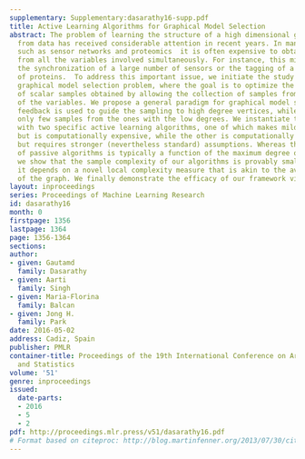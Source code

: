```yaml
---
supplementary: Supplementary:dasarathy16-supp.pdf
title: Active Learning Algorithms for Graphical Model Selection
abstract: The problem of learning the structure of a high dimensional graphical model
  from data has received considerable attention in recent years. In many applications
  such as sensor networks and proteomics  it is often expensive to obtain samples
  from all the variables involved simultaneously. For instance, this might involve
  the synchronization of a large number of sensors or the tagging of a large number
  of proteins.  To address this important issue, we initiate the study of a novel
  graphical model selection problem, where the goal is to optimize the total number
  of scalar samples obtained by allowing the collection of samples from only subsets
  of the variables. We propose a general paradigm for graphical model selection where
  feedback is used to guide the sampling to high degree vertices, while obtaining
  only few samples from the ones with the low degrees. We instantiate this framework
  with two specific active learning algorithms, one of which makes mild assumptions
  but is computationally expensive, while the other is computationally more efficient
  but requires stronger (nevertheless standard) assumptions. Whereas the sample complexity
  of passive algorithms is typically a function of the maximum degree of the graph,
  we show that the sample complexity of our algorithms is provably smaller and that
  it depends on a novel local complexity measure that is akin to the average degree
  of the graph. We finally demonstrate the efficacy of our framework via simulations.
layout: inproceedings
series: Proceedings of Machine Learning Research
id: dasarathy16
month: 0
firstpage: 1356
lastpage: 1364
page: 1356-1364
sections: 
author:
- given: Gautamd
  family: Dasarathy
- given: Aarti
  family: Singh
- given: Maria-Florina
  family: Balcan
- given: Jong H.
  family: Park
date: 2016-05-02
address: Cadiz, Spain
publisher: PMLR
container-title: Proceedings of the 19th International Conference on Artificial Intelligence
  and Statistics
volume: '51'
genre: inproceedings
issued:
  date-parts:
  - 2016
  - 5
  - 2
pdf: http://proceedings.mlr.press/v51/dasarathy16.pdf
# Format based on citeproc: http://blog.martinfenner.org/2013/07/30/citeproc-yaml-for-bibliographies/
---
```

